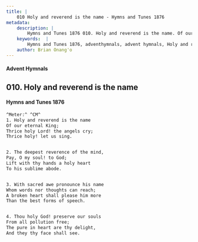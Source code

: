 ```yaml
---
title: |
    010 Holy and reverend is the name - Hymns and Tunes 1876
metadata:
    description: |
        Hymns and Tunes 1876 010. Holy and reverend is the name. Of our eternal King; Thrice holy Lord! the angels cry; Thrice holy! let us sing. 
    keywords:  |
        Hymns and Tunes 1876, adventhymnals, advent hymnals, Holy and reverend is the name, Of our eternal King;, 
    author: Brian Onang'o
---
```


#### Advent Hymnals
## 010. Holy and reverend is the name
####  Hymns and Tunes 1876

```txt
^Meter:^ ^CM^
1. Holy and reverend is the name
Of our eternal King;
Thrice holy Lord! the angels cry;
Thrice holy! let us sing.


2. The deepest reverence of the mind,
Pay, O my soul! to God;
Lift with thy hands a holy heart
To his sublime abode.


3. With sacred awe pronounce his name
Whom words nor thoughts can reach;
A broken heart shall please him more
Than the best forms of speech.


4. Thou holy God! preserve our souls
From all pollution free;
The pure in heart are thy delight,
And they thy face shall see.
```